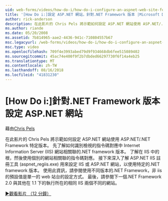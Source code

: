 ```yaml
---
uid: web-forms/videos/how-do-i/how-do-i-configure-an-aspnet-web-site-for-a-net-framework-version
title: '[How Do i:]設定 ASP.NET 網站，針對.NET Framework 版本 |Microsoft Docs'
author: rick-anderson
description: 在此影片的 Chris Pels 將示範如何設定 ASP.NET 網站使用 ASP.NET/.NET Framework 特定版本。 先了解如何識別哪些 v...
ms.author: riande
ms.date: 05/20/2008
ms.assetid: 7b814965-aae2-4436-941c-710804557b67
msc.legacyurl: /web-forms/videos/how-do-i/how-do-i-configure-an-aspnet-web-site-for-a-net-framework-version
msc.type: video
ms.openlocfilehash: 709f4e3993abed79d9f934668db6fee515089402
ms.sourcegitcommit: 45ac74e400f9f2b7dbded66297730f6f14a4eb25
ms.translationtype: MT
ms.contentlocale: zh-TW
ms.lasthandoff: 08/16/2018
ms.locfileid: "41831230"
---
```

<a name="how-do-i-configure-an-aspnet-web-site-for-a-net-framework-version"></a>[How Do i:]針對.NET Framework 版本設定 ASP.NET 網站
====================
藉由[Chris Pels](https://twitter.com/chrispels)

在此影片的 Chris Pels 將示範如何設定 ASP.NET 網站使用 ASP.NET/.NET Framework 特定版本。 先了解如何識別檢視的指令碼對應中 Internet Information Server (IIS) 網站相關聯的.NET framework 版本。 了解在 IIS 中的根，然後使用個別的網站相關聯的指令碼對應。 接下來深入了解 ASP.NET IIS 註冊工具 (aspnet\_regiis.exe) 用來設定 IIS 或 ASP.NET 網站，以使用特定的.NET framework 版本。 使用此資訊，請參閱使用不同版本的.NET Framework，非 iis 的預設值是單一的 web 站台的設定方式。 最後，請參閱下一個.NET Framework 2.0 與其他在 1.1 下的執行所在的相同 IIS 兩個不同的網站。

[&#9654;觀看影片 （12 分鐘）](https://channel9.msdn.com/Blogs/ASP-NET-Site-Videos/how-do-i-configure-an-aspnet-web-site-for-a-net-framework-version)
